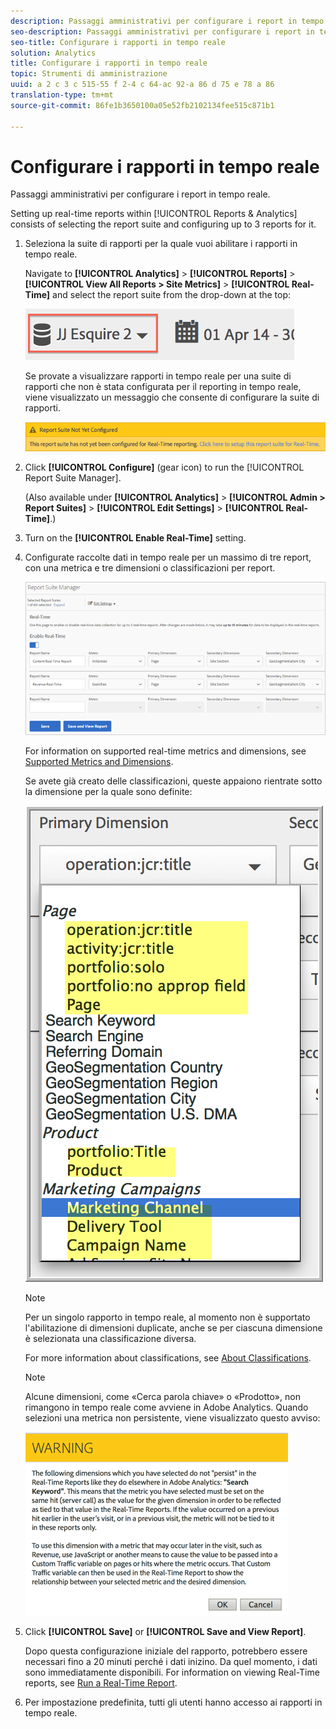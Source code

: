```yaml
---
description: Passaggi amministrativi per configurare i report in tempo reale.
seo-description: Passaggi amministrativi per configurare i report in tempo reale.
seo-title: Configurare i rapporti in tempo reale
solution: Analytics
title: Configurare i rapporti in tempo reale
topic: Strumenti di amministrazione
uuid: a 2 c 3 c 515-55 f 2-4 c 64-ac 92-a 86 d 75 e 78 a 86
translation-type: tm+mt
source-git-commit: 86fe1b3650100a05e52fb2102134fee515c871b1

---
```



# Configurare i rapporti in tempo reale

Passaggi amministrativi per configurare i report in tempo reale.

Setting up real-time reports within [!UICONTROL Reports & Analytics] consists of selecting the report suite and configuring up to 3 reports for it.

1. Seleziona la suite di rapporti per la quale vuoi abilitare i rapporti in tempo reale.

   Navigate to **[!UICONTROL Analytics]** &gt; **[!UICONTROL Reports]** &gt; **[!UICONTROL View All Reports > Site Metrics]** &gt; **[!UICONTROL Real-Time]** and select the report suite from the drop-down at the top:

   ![](assets/report_suite_selector.png)

   Se provate a visualizzare rapporti in tempo reale per una suite di rapporti che non è stata configurata per il reporting in tempo reale, viene visualizzato un messaggio che consente di configurare la suite di rapporti.

   ![](assets/rep_suite_not_set_up.png)

1. Click **[!UICONTROL Configure]** (gear icon) to run the [!UICONTROL Report Suite Manager].

   (Also available under **[!UICONTROL Analytics]** &gt; **[!UICONTROL Admin > Report Suites]** &gt; **[!UICONTROL Edit Settings]** &gt; **[!UICONTROL Real-Time]**.)

1. Turn on the **[!UICONTROL Enable Real-Time]** setting.
1. Configurate raccolte dati in tempo reale per un massimo di tre report, con una metrica e tre dimensioni o classificazioni per report.

   ![](assets/real_time_admin.png)

   For information on supported real-time metrics and dimensions, see [Supported Metrics and Dimensions](../../components/c-real-time-reporting/realtime-metrics.md#concept_B86D8DF89AD448839332AD84B1DF2AE7).

   Se avete già creato delle classificazioni, queste appaiono rientrate sotto la dimensione per la quale sono definite:

   ![](assets/classifications.png)

   >[!NOTE]
   >
   >Per un singolo rapporto in tempo reale, al momento non è supportato l'abilitazione di dimensioni duplicate, anche se per ciascuna dimensione è selezionata una classificazione diversa.

   For more information about classifications, see [About Classifications](../../components/c-classifications2/c-classifications.md#concept_4CEC7FF1A9E24204A7DA6B9AC70709DE).

   >[!NOTE]
   >
   >Alcune dimensioni, come «Cerca parola chiave» o «Prodotto», non rimangono in tempo reale come avviene in Adobe Analytics. Quando selezioni una metrica non persistente, viene visualizzato questo avviso:

   ![](assets/warning_dimensions.png)

1. Click **[!UICONTROL Save]** or **[!UICONTROL Save and View Report]**.

   Dopo questa configurazione iniziale del rapporto, potrebbero essere necessari fino a 20 minuti perché i dati inizino. Da quel momento, i dati sono immediatamente disponibili. For information on viewing Real-Time reports, see [Run a Real-Time Report](https://marketing.adobe.com/resources/help/en_US/sc/user/reports_realtime.html).

1. Per impostazione predefinita, tutti gli utenti hanno accesso ai rapporti in tempo reale.
